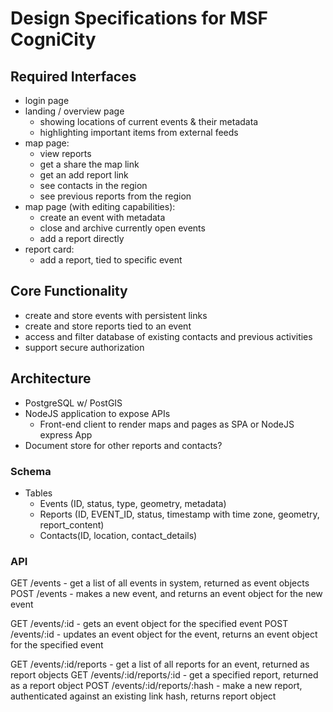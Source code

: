 Design Specifications for MSF CogniCity
=======================================

## Required Interfaces
- login page
- landing / overview page
  - showing locations of current events & their metadata
  - highlighting important items from external feeds
- map page:
  - view reports
  - get a share the map link
  - get an add report link
  - see contacts in the region
  - see previous reports from the region
- map page (with editing capabilities):
  - create an event with metadata
  - close and archive currently open events
  - add a report directly
- report card:
  - add a report, tied to specific event

## Core Functionality
- create and store events with persistent links
- create and store reports tied to an event
- access and filter database of existing contacts and previous activities
- support secure authorization

## Architecture
- PostgreSQL w/ PostGIS
- NodeJS application to expose APIs
  + Front-end client to render maps and pages as SPA or NodeJS express App
- Document store for other reports and contacts?

### Schema
- Tables
  - Events (ID, status, type, geometry, metadata)
  - Reports (ID, EVENT_ID, status, timestamp with time zone, geometry, report_content)
  - Contacts(ID, location, contact_details)

### API
GET /events - get a list of all events in system, returned as event objects
POST /events - makes a new event, and returns an event object for the new event

GET /events/:id - gets an event object for the specified event
POST /events/:id - updates an event object for the event, returns an event object for the specified event

GET /events/:id/reports - get a list of all reports for an event, returned as report objects
GET /events/:id/reports/:id - get a specified report, returned as a report object
POST /events/:id/reports/:hash - make a new report, authenticated against an existing link hash, returns report object
